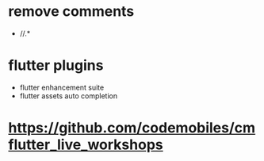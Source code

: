# remove comments
- //.*

# flutter plugins
- flutter enhancement suite
- flutter assets auto completion

# https://github.com/codemobiles/cmflutter_live_workshops